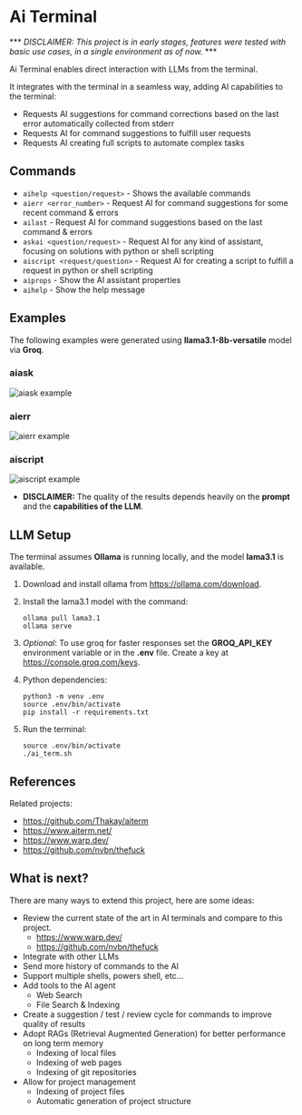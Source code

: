 # Ai Terminal

*** *DISCLAIMER: This project is in early stages, features were tested with basic use cases, in a single environment as of now.* ***

Ai Terminal enables direct interaction with LLMs from the terminal.

It integrates with the terminal in a seamless way, adding AI capabilities to the terminal:
* Requests AI suggestions for command corrections based on the last error automatically collected from stderr
* Requests AI for command suggestions to fulfill user requests
* Requests AI creating full scripts to automate complex tasks

## Commands

* `aihelp <question/request>` - Shows the available commands
* `aierr <error_number>` - Request AI for command suggestions for some recent command & errors
* `ailast` - Request AI for command suggestions based on the last command & errors
* `askai <question/request>` - Request AI for any kind of assistant, focusing on solutions with python or shell scripting
* `aiscript <request/question>` - Request AI for creating a script to fulfill a request in python or shell scripting
* `aiprops` - Show the AI assistant properties
* `aihelp` - Show the help message

## Examples

The following examples were generated using **llama3.1-8b-versatile** model via **Groq**.

### aiask
![aiask example](https://github.com/user-attachments/assets/2db4f234-9fea-47cb-8900-a9eaa8143a48)

### aierr
![aierr example](https://github.com/user-attachments/assets/8af2f088-af22-49db-999d-0f1220309539)

### aiscript
![aiscript example](https://github.com/user-attachments/assets/93bc17c0-9692-4738-a34a-008684c76615)


* **DISCLAIMER:** The quality of the results depends heavily on the **prompt** and the **capabilities of the LLM**.

## LLM Setup

The terminal assumes **Ollama** is running locally, and the model **lama3.1** is available.
1) Download and install ollama from https://ollama.com/download.

2) Install the lama3.1 model with the command:
    ```
    ollama pull lama3.1
    ollama serve
    ```

3) *Optional*: To use groq for faster responses set the **GROQ_API_KEY** environment variable or in the **.env** file.
Create a key at https://console.groq.com/keys.

3) Python dependencies:

    ```
    python3 -m venv .env
    source .env/bin/activate
    pip install -r requirements.txt
    ```

4) Run the terminal:

    ```
    source .env/bin/activate
    ./ai_term.sh
    ```

## References

Related projects:
* https://github.com/Thakay/aiterm
* https://www.aiterm.net/
* https://www.warp.dev/
* https://github.com/nvbn/thefuck

## What is next?

There are many ways to extend this project, here are some ideas:

* Review the current state of the art in AI terminals and compare to this project.
    * https://www.warp.dev/
    * https://github.com/nvbn/thefuck
* Integrate with other LLMs
* Send more history of commands to the AI
* Support multiple shells, powers shell, etc...
* Add tools to the AI agent
    * Web Search
    * File Search & Indexing
* Create a suggestion / test / review cycle for commands to improve quality of results
* Adopt RAGs (Retrieval Augmented Generation) for better performance on long term memory
    * Indexing of local files
    * Indexing of web pages
    * Indexing of git repositories
* Allow for project management
    * Indexing of project files
    * Automatic generation of project structure

